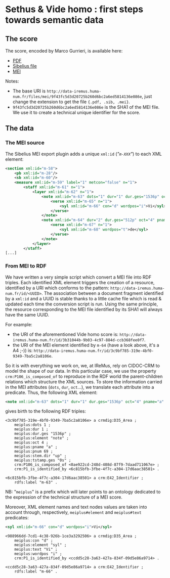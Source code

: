 <!--
https://github.com/polifonia-project/stories/tree/main/Sethus:%20Music%20Theorist

https://github.com/polifonia-project/stories/blob/main/Sethus:%20Music%20Theorist/Sethus%231_ConflictingTheoreticalInterpretations.md
-->

# Sethus & Vide homo : first steps towards semantic data

## The score

The score, encoded by Marco Gurrieri, is available here:

- [PDF](http://data-iremus.huma-num.fr/files/mei/9f43fc5d3d20725b260d6bc2a6ed5814136e086e.pdf)
- [Sibelius file](http://data-iremus.huma-num.fr/files/mei/9f43fc5d3d20725b260d6bc2a6ed5814136e086e.sib)
- [MEI](http://data-iremus.huma-num.fr/files/mei/9f43fc5d3d20725b260d6bc2a6ed5814136e086e.mei)

Notes:
- The base URI is `http://data-iremus.huma-num.fr/files/mei/9f43fc5d3d20725b260d6bc2a6ed5814136e086e`, just change the extension to get the file `{.pdf, .sib, .mei}`.
- `9f43fc5d3d20725b260d6bc2a6ed5814136e086e` is the SHA1 of the MEI file. We use it to create a technical unique identifier for the score.

## The data

### The MEI source

The Sibelius MEI export plugin adds a unique `xml:id` (*"`m-XXX`"*) to each XML element:

```xml
<section xml:id="m-58">
    <pb xml:id="m-28"/>
    <sb xml:id="m-60"/>
    <measure xml:id="m-59" label="1" metcon="false" n="1">
        <staff xml:id="m-61" n="1">
            <layer xml:id="m-62" n="1">
                <note xml:id="m-63" dots="1" dur="1" dur.ges="1536p" oct="4" pname="a" pnum="69" stem.dir="up" tstamp.ges="0s">
                    <verse xml:id="m-65" n="1">
                        <syl xml:id="m-66" con="d" wordpos="i">Vi</syl>
                    </verse>
                </note>
                <note xml:id="m-64" dur="2" dur.ges="512p" oct="4" pname="a" pnum="69" stem.dir="up" tstamp.ges="3.6s">
                    <verse xml:id="m-67" n="1">
                        <syl xml:id="m-68" wordpos="t">de</syl>
                    </verse>
                </note>
            </layer>
        </staff>
[...]
```

### From MEI to RDF

We have written a very simple script which convert a MEI file into RDF triples. Each identified XML element triggers the creation of a resource, identified by a URI which conforms to the pattern: `http://data-iremus.huma-num.fr/id/<UUID>`. The association between a document fragment identified by a `xml:id` and a UUID is stable thanks to a little cache file which is read & updated each time the conversion script is run. Using the same principle, the resource corresponding to the MEI file identified by its SHA1 will always have the same UUID.

For example:
- the URI of the aforementioned Vide homo score is: `http://data-iremus.huma-num.fr/id/3b31044b-9b03-4c97-884d-ccb368fee0f7`.
- the URI of the MEI element identified by `m-64` (have a look above, it's a A4 ;-)) is: `http://data-iremus.huma-num.fr/id/3c9bf785-319e-4bf0-9349-7ba5c2a8106e`.

So it is with everything we work on, we, at IReMus, rely on CIDOC-CRM to model the shape of our data. In this particular case, we use the property `crm:P106_is_composed_of` to reproduce in the RDF world the parent-children relations which structure the XML sources. To store the information carried in the MEI attributes (`dots`, `dur`, `oct`…), we translate each attribute into a predicate. Thus, the following XML element:

```xml
<note xml:id="m-63" dots="1" dur="1" dur.ges="1536p" oct="4" pname="a" pnum="69" stem.dir="up" tstamp.ges="0s">
```

gives birth to the following RDF triples:

```ttl
<3c9bf785-319e-4bf0-9349-7ba5c2a8106e> a crmdig:D35_Area ;
    meiplus:dots 1 ;
    meiplus:dur 1 ;
    meiplus:dur.ges "1536p" ;
    meiplus:element "note" ;
    meiplus:oct 4 ;
    meiplus:pname "a" ;
    meiplus:pnum 69 ;
    meiplus:stem.dir "up" ;
    meiplus:tstamp.ges "0s" ;
    crm:P106_is_composed_of <0ae922cd-248d-408d-87f9-7daad711067e> ;
    crm:P1_is_identified_by <6c815bfb-3fbe-4f7c-a304-17d6aac38501> .

<6c815bfb-3fbe-4f7c-a304-17d6aac38501> a crm:E42_Identifier ;
    rdfs:label "m-63" .
```

NB: "`meiplus`" is a prefix which will later points to an ontology dedicated to the expression of the technical structure of a MEI score.

Moreover, XML element names and text nodes values are taken into account through, respectively, `meiplus#element` and `meiplus#text` predicates:

```xml
<syl xml:id="m-66" con="d" wordpos="i">Vi</syl>
```

```ttl
<988966dd-7cd1-4c38-926b-1ce3a3292506> a crmdig:D35_Area ;
    meiplus:con "d" ;
    meiplus:element "syl" ;
    meiplus:text "Vi" ;
    meiplus:wordpos "i" ;
    crm:P1_is_identified_by <ccdd5c28-3a63-427a-834f-09d5e86a9714> .

<ccdd5c28-3a63-427a-834f-09d5e86a9714> a crm:E42_Identifier ;
    rdfs:label "m-66" .
```

